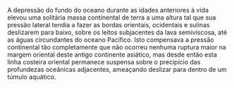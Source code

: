 ﻿A depressão do fundo do oceano durante as idades anteriores à vida elevou uma solitária massa continental de terra a uma altura tal que sua pressão lateral tendia a fazer as bordas orientais, ocidentais e sulinas deslizarem para baixo, sobre os leitos subjacentes da lava semiviscosa, até as águas circundantes do oceano Pacífico. Isto compensava a pressão continental tão completamente que não ocorreu nenhuma ruptura maior na margem oriental deste antigo continente asiático, mas desde então esta linha costeira oriental permanece suspensa sobre o precipício das profundezas oceânicas adjacentes, ameaçando deslizar para dentro de um túmulo aquático.